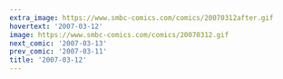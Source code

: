 ```yaml
---
extra_image: https://www.smbc-comics.com/comics/20070312after.gif
hovertext: '2007-03-12'
image: https://www.smbc-comics.com/comics/20070312.gif
next_comic: '2007-03-13'
prev_comic: '2007-03-11'
title: '2007-03-12'
---
```


